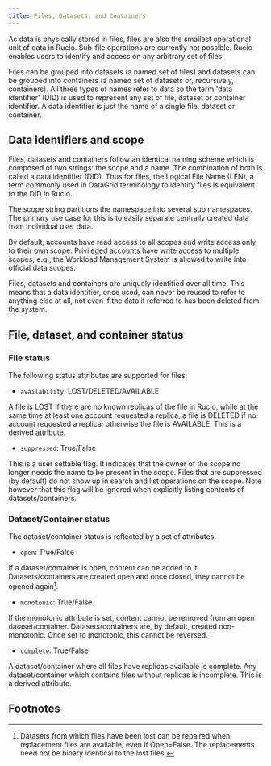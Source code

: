```yaml
---
title: Files, Datasets, and Containers
---
```


As data is physically stored in files, files are also the smallest
operational unit of data in Rucio. Sub-file operations are currently not
possible. Rucio enables users to identify and access on any arbitrary
set of files.

Files can be grouped into datasets (a named set of files) and datasets
can be grouped into containers (a named set of datasets or, recursively,
containers). All three types of names refer to data so the term 'data
identifier' (DID) is used to represent any set of file, dataset or
container identifier. A data identifier is just the name of a single
file, dataset or container.

## Data identifiers and scope

Files, datasets and containers follow an identical naming scheme which
is composed of two strings: the scope and a name. The combination of
both is called a data identifier (DID). Thus for files, the Logical File
Name (LFN), a term commonly used in DataGrid terminology to identify
files is equivalent to the DID in Rucio.

The scope string partitions the namespace into several sub namespaces.
The primary use case for this is to easily separate centrally created
data from individual user data.

By default, accounts have read access to all scopes and write access
only to their own scope. Privileged accounts have write access to
multiple scopes, e.g., the Workload Management System is allowed to
write into official data scopes.

Files, datasets and containers are uniquely identified over all time.
This means that a data identifier, once used, can never be reused to
refer to anything else at all, not even if the data it referred to has
been deleted from the system.

## File, dataset, and container status

### File status

The following status attributes are supported for files:

-   `availability`: LOST/DELETED/AVAILABLE

A file is LOST if there are no known replicas of the file in Rucio,
while at the same time at least one account requested a replica; a file
is DELETED if no account requested a replica; otherwise the file is
AVAILABLE. This is a derived attribute.

-   `suppressed`: True/False

This is a user settable flag. It indicates that the owner of the scope
no longer needs the name to be present in the scope. Files that are
suppressed (by default) do not show up in search and list operations on
the scope. Note however that this flag will be ignored when explicitly
listing contents of datasets/containers.

### Dataset/Container status

The dataset/container status is reflected by a set of attributes:

-   `open`: True/False

If a dataset/container is open, content can be added to it.
Datasets/containers are created open and once closed, they cannot be
opened again[^1].

-   `monotonic`: True/False

If the monotonic attribute is set, content cannot be removed from an
open dataset/container. Datasets/containers are, by default, created
non-monotonic. Once set to monotonic, this cannot be reversed.

-   `complete`: True/False

A dataset/container where all files have replicas available is complete.
Any dataset/container which contains files without replicas is
incomplete. This is a derived attribute.

## Footnotes

[^1]: Datasets from which files have been lost can be repaired when
    replacement files are available, even if Open=False. The
    replacements need not be binary identical to the lost files.
